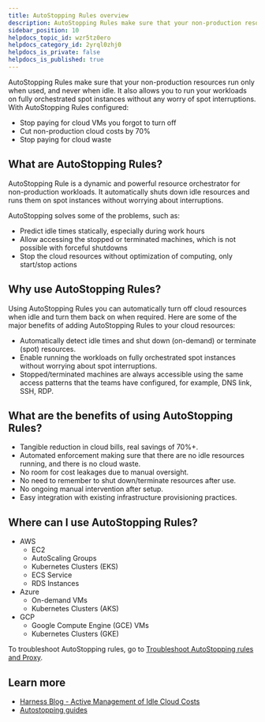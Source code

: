 ```yaml
---
title: AutoStopping Rules overview
description: AutoStopping Rules make sure that your non-production resources run only when used, and never when idle.
sidebar_position: 10
helpdocs_topic_id: wzr5tz0ero
helpdocs_category_id: 2yrql0zhj0
helpdocs_is_private: false
helpdocs_is_published: true
---
```


AutoStopping Rules make sure that your non-production resources run only when used, and never when idle. It also allows you to run your workloads on fully orchestrated spot instances without any worry of spot interruptions. With AutoStopping Rules configured:

- Stop paying for cloud VMs you forgot to turn off
- Cut non-production cloud costs by 70%
- Stop paying for cloud waste

<DocVideo src="https://youtu.be/lNf_P5sHTcE" />

## What are AutoStopping Rules?

AutoStopping Rule is a dynamic and powerful resource orchestrator for non-production workloads. It automatically shuts down idle resources and runs them on spot instances without worrying about interruptions.

AutoStopping solves some of the problems, such as:

- Predict idle times statically, especially during work hours
- Allow accessing the stopped or terminated machines, which is not possible with forceful shutdowns
- Stop the cloud resources without optimization of computing, only start/stop actions

## Why use AutoStopping Rules?

Using AutoStopping Rules you can automatically turn off cloud resources when idle and turn them back on when required. Here are some of the major benefits of adding AutoStopping Rules to your cloud resources:

- Automatically detect idle times and shut down (on-demand) or terminate (spot) resources.
- Enable running the workloads on fully orchestrated spot instances without worrying about spot interruptions.
- Stopped/terminated machines are always accessible using the same access patterns that the teams have configured, for example, DNS link, SSH, RDP.

## What are the benefits of using AutoStopping Rules?

- Tangible reduction in cloud bills, real savings of 70%+.
- Automated enforcement making sure that there are no idle resources running, and there is no cloud waste.
- No room for cost leakages due to manual oversight.
- No need to remember to shut down/terminate resources after use.
- No ongoing manual intervention after setup.
- Easy integration with existing infrastructure provisioning practices.

## Where can I use AutoStopping Rules?

- AWS
   - EC2
   - AutoScaling Groups
   - Kubernetes Clusters (EKS)
   - ECS Service
   - RDS Instances
- Azure
   - On-demand VMs
   - Kubernetes Clusters (AKS)
- GCP
   - Google Compute Engine (GCE) VMs
   - Kubernetes Clusters (GKE)

To troubleshoot AutoStopping rules, go to [Troubleshoot AutoStopping rules and Proxy](../../../troubleshooting/cloud-cost-management/autostopping-troubleshooting.md).

## Learn more

* [Harness Blog - Active Management of Idle Cloud Costs](https://www.harness.io/blog/cloud-autostopping)
* [Autostopping guides](/docs/category/autostopping-guides)
